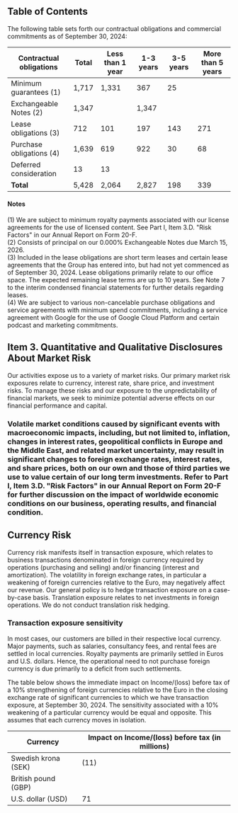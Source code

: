## Table of Contents

The following table sets forth our contractual obligations and commercial commitments as of September 30, 2024:

| Contractual obligations | Total | Less than 1 year | 1-3 years | 3-5 years | More than 5 years |
|-------------------------|-------|------------------|-----------|-----------|------------------|
| Minimum guarantees (1) | 1,717 | 1,331 | 367 | 25 |  |
| Exchangeable Notes (2) | 1,347 |  | 1,347 |  |  |
| Lease obligations (3)   | 712   | 101   | 197   | 143   | 271 |
| Purchase obligations (4)| 1,639 | 619   | 922   | 30    | 68  |
| Deferred consideration  | 13    | 13    |         |           |    |
| **Total**               | 5,428 | 2,064   | 2,827   | 198   | 339 |

#### Notes  
(1) We are subject to minimum royalty payments associated with our license agreements for the use of licensed content. See Part I, Item 3.D. "Risk Factors" in our Annual Report on Form 20-F.  
(2) Consists of principal on our 0.000% Exchangeable Notes due March 15, 2026.  
(3) Included in the lease obligations are short term leases and certain lease agreements that the Group has entered into, but had not yet commenced as of September 30, 2024. Lease obligations primarily relate to our office space. The expected remaining lease terms are up to 10 years. See Note 7 to the interim condensed financial statements for further details regarding leases.  
(4) We are subject to various non-cancelable purchase obligations and service agreements with minimum spend commitments, including a service agreement with Google for the use of Google Cloud Platform and certain podcast and marketing commitments.

## Item 3. Quantitative and Qualitative Disclosures About Market Risk

Our activities expose us to a variety of market risks. Our primary market risk exposures relate to currency, interest rate, share price, and investment risks. To manage these risks and our exposure to the unpredictability of financial markets, we seek to minimize potential adverse effects on our financial performance and capital.

### Volatile market conditions caused by significant events with macroeconomic impacts, including, but not limited to, inflation, changes in interest rates, geopolitical conflicts in Europe and the Middle East, and related market uncertainty, may result in significant changes to foreign exchange rates, interest rates, and share prices, both on our own and those of third parties we use to value certain of our long term investments. Refer to Part I, Item 3.D. "Risk Factors" in our Annual Report on Form 20-F for further discussion on the impact of worldwide economic conditions on our business, operating results, and financial condition.

## Currency Risk

Currency risk manifests itself in transaction exposure, which relates to business transactions denominated in foreign currency required by operations (purchasing and selling) and/or financing (interest and amortization). The volatility in foreign exchange rates, in particular a weakening of foreign currencies relative to the Euro, may negatively affect our revenue. Our general policy is to hedge transaction exposure on a case-by-case basis. Translation exposure relates to net investments in foreign operations. We do not conduct translation risk hedging.

### Transaction exposure sensitivity

In most cases, our customers are billed in their respective local currency. Major payments, such as salaries, consultancy fees, and rental fees are settled in local currencies. Royalty payments are primarily settled in Euros and U.S. dollars. Hence, the operational need to not purchase foreign currency is due primarily to a deficit from such settlements.

The table below shows the immediate impact on Income/(loss) before tax of a 10% strengthening of foreign currencies relative to the Euro in the closing exchange rate of significant currencies to which we have transaction exposure, at September 30, 2024. The sensitivity associated with a 10% weakening of a particular currency would be equal and opposite. This assumes that each currency moves in isolation.

| Currency | Impact on Income/(loss) before tax (in millions) |
|----------|---------------------------------------------|
| Swedish krona (SEK) | (11) |
| British pound (GBP) |  |
| U.S. dollar (USD)   | 71 |